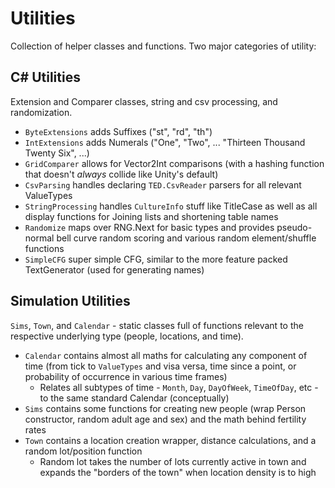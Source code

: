 # Utilities

Collection of helper classes and functions. Two major categories of utility:

## C\# Utilities

Extension and Comparer classes, string and csv processing, and randomization.

* `ByteExtensions` adds Suffixes ("st", "rd", "th")
* `IntExtensions` adds Numerals ("One", "Two", ... "Thirteen Thousand Twenty Six", ...)
* `GridComparer` allows for Vector2Int comparisons (with a hashing function that doesn't _always_ collide like Unity's default)
* `CsvParsing` handles declaring `TED.CsvReader` parsers for all relevant ValueTypes
* `StringProcessing` handles `CultureInfo` stuff like TitleCase as well as all display functions for Joining lists and shortening table names
* `Randomize` maps over RNG.Next for basic types and provides pseudo-normal bell curve random scoring and various random element/shuffle functions
* `SimpleCFG` super simple CFG, similar to the more feature packed TextGenerator (used for generating names)
 
## Simulation Utilities

`Sims`, `Town`, and `Calendar` - static classes full of functions relevant to the respective underlying type (people, locations, and time).

* `Calendar` contains almost all maths for calculating any component of time (from tick to `ValueTypes` and visa versa, time since a point, or probability of occurrence in various time frames)
  * Relates all subtypes of time - `Month`, `Day`, `DayOfWeek`, `TimeOfDay`, etc - to the same standard Calendar (conceptually)
* `Sims` contains some functions for creating new people (wrap Person constructor, random adult age and sex) and the math behind fertility rates
* `Town` contains a location creation wrapper, distance calculations, and a random lot/position function
  * Random lot takes the number of lots currently active in town and expands the "borders of the town" when location density is to high
